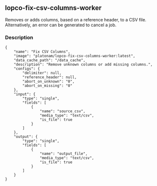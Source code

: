 ## lopco-fix-csv-columns-worker

Removes or adds columns, based on a reference header, to a CSV file. Alternatively, an error can be generated to cancel a job.

### Description

    {
        "name": "Fix CSV Columns",
        "image": "platonam/lopco-fix-csv-columns-worker:latest",
        "data_cache_path": "/data_cache",
        "description": "Remove unknown columns or add missing columns.",
        "configs": {
            "delimiter": null,
            "reference_header": null,
            "abort_on_unknown": "0",
            "abort_on_missing": "0"
        },
        "input": {
            "type": "single",
            "fields": [
                {
                    "name": "source_csv",
                    "media_type": "text/csv",
                    "is_file": true
                }
            ]
        },
        "output": {
            "type": "single",
            "fields": [
                {
                    "name": "output_file",
                    "media_type": "text/csv",
                    "is_file": true
                }
            ]
        }
    }